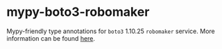 # mypy-boto3-robomaker

Mypy-friendly type annotations for `boto3` 1.10.25 `robomaker` service.
More information can be found [here](https://github.com/vemel/mypy_boto3).